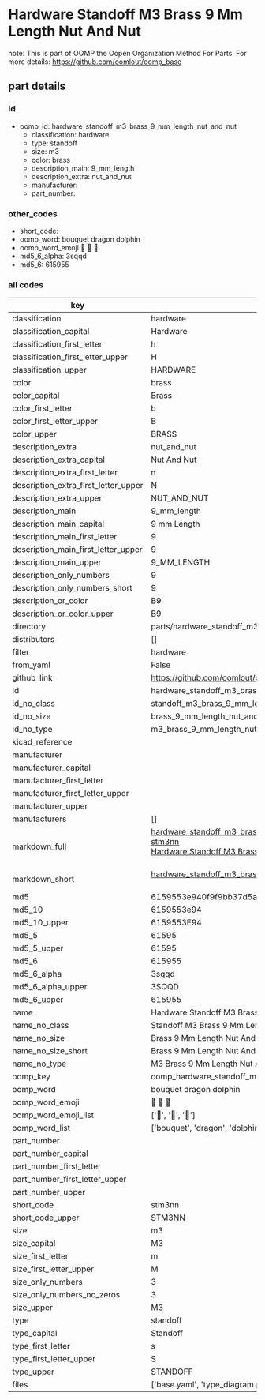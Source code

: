 # Hardware Standoff M3 Brass 9 Mm Length Nut And Nut  

note: This is part of OOMP the Oopen Organization Method For Parts. For more details: https://github.com/oomlout/oomp_base

##  part details





### id
* oomp_id: hardware_standoff_m3_brass_9_mm_length_nut_and_nut
  * classification: hardware
  * type: standoff
  * size: m3
  * color: brass
  * description_main: 9_mm_length
  * description_extra: nut_and_nut
  * manufacturer: 
  * part_number: 

### other_codes
* short_code: 
* oomp_word: bouquet dragon dolphin
* oomp_word_emoji :bouquet: :dragon: :dolphin:
* md5_6_alpha: 3sqqd
* md5_6: 615955

### all codes 
| key | value |  
| --- | --- |  
| classification | hardware |  
| classification_capital | Hardware |  
| classification_first_letter | h |  
| classification_first_letter_upper | H |  
| classification_upper | HARDWARE |  
| color | brass |  
| color_capital | Brass |  
| color_first_letter | b |  
| color_first_letter_upper | B |  
| color_upper | BRASS |  
| description_extra | nut_and_nut |  
| description_extra_capital | Nut And Nut |  
| description_extra_first_letter | n |  
| description_extra_first_letter_upper | N |  
| description_extra_upper | NUT_AND_NUT |  
| description_main | 9_mm_length |  
| description_main_capital | 9 mm Length |  
| description_main_first_letter | 9 |  
| description_main_first_letter_upper | 9 |  
| description_main_upper | 9_MM_LENGTH |  
| description_only_numbers | 9 |  
| description_only_numbers_short | 9 |  
| description_or_color | B9 |  
| description_or_color_upper | B9 |  
| directory | parts/hardware_standoff_m3_brass_9_mm_length_nut_and_nut |  
| distributors | [] |  
| filter | hardware |  
| from_yaml | False |  
| github_link | https://github.com/oomlout/oomlout_oomp_part_src/tree/main/parts/hardware_standoff_m3_brass_9_mm_length_nut_and_nut/working |  
| id | hardware_standoff_m3_brass_9_mm_length_nut_and_nut |  
| id_no_class | standoff_m3_brass_9_mm_length_nut_and_nut |  
| id_no_size | brass_9_mm_length_nut_and_nut |  
| id_no_type | m3_brass_9_mm_length_nut_and_nut |  
| kicad_reference |  |  
| manufacturer |  |  
| manufacturer_capital |  |  
| manufacturer_first_letter |  |  
| manufacturer_first_letter_upper |  |  
| manufacturer_upper |  |  
| manufacturers | [] |  
| markdown_full | [hardware_standoff_m3_brass_9_mm_length_nut_and_nut](https://github.com/oomlout/oomlout_oomp_part_src/tree/main/parts/hardware_standoff_m3_brass_9_mm_length_nut_and_nut/working)<br>[stm3nn](https://github.com/oomlout/oomlout_oomp_part_src/tree/main/parts/hardware_standoff_m3_brass_9_mm_length_nut_and_nut/working)<br>[Hardware Standoff M3 Brass 9 Mm Length Nut And Nut](https://github.com/oomlout/oomlout_oomp_part_src/tree/main/parts/hardware_standoff_m3_brass_9_mm_length_nut_and_nut/working)<br><br> |  
| markdown_short | [hardware_standoff_m3_brass_9_mm_length_nut_and_nut](https://github.com/oomlout/oomlout_oomp_part_src/tree/main/parts/hardware_standoff_m3_brass_9_mm_length_nut_and_nut/working)<br><br> |  
| md5 | 6159553e940f9f9bb37d5a50faeb845f |  
| md5_10 | 6159553e94 |  
| md5_10_upper | 6159553E94 |  
| md5_5 | 61595 |  
| md5_5_upper | 61595 |  
| md5_6 | 615955 |  
| md5_6_alpha | 3sqqd |  
| md5_6_alpha_upper | 3SQQD |  
| md5_6_upper | 615955 |  
| name | Hardware Standoff M3 Brass 9 Mm Length Nut And Nut |  
| name_no_class | Standoff M3 Brass 9 Mm Length Nut And Nut |  
| name_no_size | Brass 9 Mm Length Nut And Nut |  
| name_no_size_short | Brass 9 Mm Length Nut And Nut |  
| name_no_type | M3 Brass 9 Mm Length Nut And Nut |  
| oomp_key | oomp_hardware_standoff_m3_brass_9_mm_length_nut_and_nut |  
| oomp_word | bouquet dragon dolphin |  
| oomp_word_emoji | :bouquet: :dragon: :dolphin: |  
| oomp_word_emoji_list | [':bouquet:', ':dragon:', ':dolphin:'] |  
| oomp_word_list | ['bouquet', 'dragon', 'dolphin'] |  
| part_number |  |  
| part_number_capital |  |  
| part_number_first_letter |  |  
| part_number_first_letter_upper |  |  
| part_number_upper |  |  
| short_code | stm3nn |  
| short_code_upper | STM3NN |  
| size | m3 |  
| size_capital | M3 |  
| size_first_letter | m |  
| size_first_letter_upper | M |  
| size_only_numbers | 3 |  
| size_only_numbers_no_zeros | 3 |  
| size_upper | M3 |  
| type | standoff |  
| type_capital | Standoff |  
| type_first_letter | s |  
| type_first_letter_upper | S |  
| type_upper | STANDOFF |  
| files | ['base.yaml', 'type_diagram.png', 'working.json', 'working.yaml'] |  
